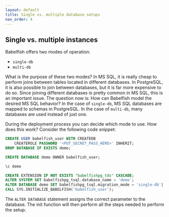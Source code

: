 ```yaml
---
layout: default
title: Single vs. multiple database setups
nav_order: 4
---
```

## Single vs. multiple instances

Babelfish offers two modes of operation:

- `single-db`
- `multi-db`

What is the purpose of these two modes? In MS SQL, it is really cheap to perform
joins between tables located in different databases. In PostgreSQL, it is also
possible to join between databases, but it is far more expensive to do so. Since
joining different databases is pretty common in MS SQL, this is an important
issue. The question now is: How can Babelfish model the desired MS SQL behavior?
In the case of `single-db`, MS SQL databases are mapped to schemas in PostgreSQL. In
the case of `multi-db`, many databases are used instead of just one.

During the deployment process you can decide which mode to use.
How does this work? Consider the following code snippet:  

```sql
CREATE USER babelfish_user WITH CREATEDB 
	CREATEROLE PASSWORD '<PUT_SECRET_PASS_HERE>' INHERIT;
DROP DATABASE IF EXISTS demo;

CREATE DATABASE demo OWNER babelfish_user;

\c demo

CREATE EXTENSION IF NOT EXISTS "babelfishpg_tds" CASCADE;
ALTER SYSTEM SET babelfishpg_tsql.database_name = 'demo';
ALTER DATABASE demo SET babelfishpg_tsql.migration_mode = 'single-db'|'multi-db';
CALL SYS.INITIALIZE_BABELFISH('babelfish_user');
```

The `ALTER DATABASE` statement assigns the correct parameter to the database.
The init function will then perform all the steps needed to perform the setup.

